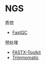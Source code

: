 # NGS

质控

- [FastQC](./quality%20control/fastqc/0_fastqc_toc.md)

预处理

- [FASTX-Toolkit](./quality%20control/read_processing/FASTX-Toolkit.md)
- [Trimmomatic](./quality%20control/read_processing/Trimmomatic.md)